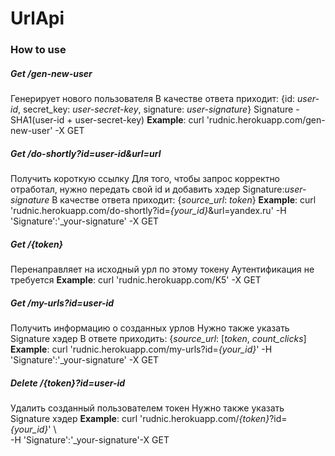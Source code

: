 # UrlApi

### How to use


##### Get /gen-new-user
Генерирует нового пользователя
В качестве ответа приходит:
{id: _user-id_, secret_key: _user-secret-key_, signature: _user-signature_}
Signature - SHA1(user-id + user-secret-key)
____Example____: curl 'rudnic.herokuapp.com/gen-new-user' -X GET


##### Get /do-shortly?id=_user-id_&url=_url_ 
Получить короткую ссылку
Для того, чтобы запрос корректно отработал, нужно передать свой id и добавить хэдер Signature:_user-signature_
В качестве ответа приходит:
{_source_url_: _token_}
____Example____: curl 'rudnic.herokuapp.com/do-shortly?id=_{your_id}_&url=yandex.ru' -H 'Signature':'_your-signature' -X GET


##### Get /{token}
Перенаправляет на исходный урл по этому токену
Аутентификация не требуется
____Example____: curl 'rudnic.herokuapp.com/K5' -X GET


##### Get /my-urls?id=_user-id_
Получить информацию о созданных урлов
Нужно также указать Signature хэдер
В ответе приходить:
{_source_url_: [_token_, _count_clicks_]
____Example____: curl 'rudnic.herokuapp.com/my-urls?id=_{your_id}_' -H 'Signature':'_your-signature' -X GET

##### Delete /{token}?id=_user-id_
Удалить созданный пользователем токен
Нужно также указать Signature хэдер
____Example____: curl 'rudnic.herokuapp.com/_{token}_?id=_{your_id}_' \  
-H 'Signature':'_your-signature'-X GET